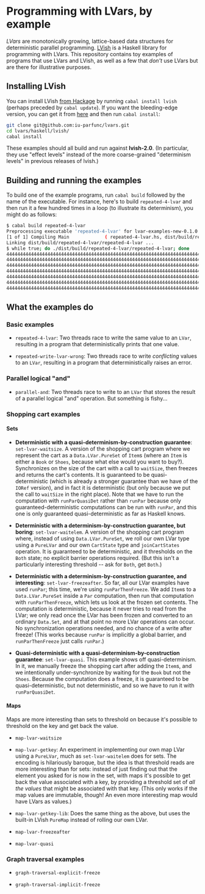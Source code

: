 # Programming with LVars, by example

_LVars_ are monotonically growing, lattice-based data structures for
deterministic parallel programming.
[LVish](http://hackage.haskell.org/package/lvish) is a Haskell library
for programming with LVars.  This repository contains toy examples of
programs that use LVars and LVish, as well as a few that _don't_ use
LVars but are there for illustrative purposes.

## Installing LVish

You can install LVish
[from Hackage](http://hackage.haskell.org/package/lvish) by running
`cabal install lvish` (perhaps preceded by `cabal update`).  If you
want the bleeding-edge version, you can get it from
[here](https://github.com/iu-parfunc/lvars/tree/master/haskell/lvish)
and then run `cabal install`:

``` bash
git clone git@github.com:iu-parfunc/lvars.git
cd lvars/haskell/lvish/
cabal install
```
These examples should all build and run against **lvish-2.0**.  (In
particular, they use "effect levels" instead of the more
coarse-grained "determinism levels" in previous releases of lvish.)

## Building and running the examples

To build one of the example programs, run `cabal build` followed by
the name of the executable.  For instance, here's to build
`repeated-4-lvar` and then run it a few hundred times in a loop (to
illustrate its determinism), you might do as follows:

``` bash
$ cabal build repeated-4-lvar
Preprocessing executable 'repeated-4-lvar' for lvar-examples-new-0.1.0.0...
[1 of 1] Compiling Main             ( repeated-4-lvar.hs, dist/build/repeated-4-lvar/repeated-4-lvar-tmp/Main.o )
Linking dist/build/repeated-4-lvar/repeated-4-lvar ...
$ while true; do ./dist/build/repeated-4-lvar/repeated-4-lvar; done
4444444444444444444444444444444444444444444444444444444444444444444444444444444444444444444444
4444444444444444444444444444444444444444444444444444444444444444444444444444444444444444444444
4444444444444444444444444444444444444444444444444444444444444444444444444444444444444444444444
4444444444444444444444444444444444444444444444444444444444444444444444444444444444444444444444
4444444444444444444444444444444444444444444444444444444444444444444444444444444444444444444444
4444444444444444444444444444444444444444444444444444444444444444444444444444444444444444444444
44444444444444444444444444444444444444444444444444444444444444444444444444444444444444^C
```

## What the examples do

### Basic examples

  * `repeated-4-lvar`: Two threads race to write the same value to
     an `LVar`, resulting in a program that deterministically prints
     that one value.
	 
  * `repeated-write-lvar-wrong`: Two threads race to write
     _conflicting_ values to an `LVar`, resulting in a program that
     deterministically raises an error.
	 
### Parallel logical "and"
  
  * `parallel-and`: Two threads race to write to an `LVar` that
    stores the result of a parallel logical "and" operation.  But
    something is fishy...
	
### Shopping cart examples

#### Sets
	
  * **Deterministic with a quasi-determinism-by-construction
    guarantee**: `set-lvar-waitsize`. A version of the shopping cart
    program where we represent the cart as a `Data.LVar.PureSet` of
    `Item`s (where an `Item` is either a `Book` or `Shoes`, because
    what else would you want to buy?).  Synchronizes on the size of
    the cart with a call to `waitSize`, then freezes and returns the
    cart's contents.  It is guaranteed to be quasi-deterministic
    (which is already a stronger guarantee than we have of the `IORef`
    version), and in fact it is deterministic (but only because we put
    the call to `waitSize` in the right place).  Note that we have to
    run the computation with `runParQuasiDet` rather than `runPar`
    because only guaranteed-deterministic computations can be run with
    `runPar`, and this one is only guaranteed quasi-deterministic as
    far as Haskell knows.
	
  * **Deterministic with a determinism-by-construction guarantee, but
    boring**: `set-lvar-waitelem`. A version of the shopping cart
    program where, instead of using `Data.LVar.PureSet`, we roll our
    own LVar type using a `PureLVar` and our own `CartState` type and
    `joinCartStates` operation.  It is guaranteed to be deterministic,
    and it thresholds on the `Both` state; no explicit barrier
    operations required.  (But this isn't a particularly interesting
    threshold -- ask for `Both`, get `Both`.)
	
  * **Deterministic with a determinism-by-construction guarantee, and
    interesting**: `set-lvar-freezeafter`. So far, all our LVar
    examples have used `runPar`; this time, we're using
    `runParThenFreeze`.  We add `Item`s to a `Data.LVar.PureSet`
    inside a `Par` computation, then run that computation with
    `runParThenFreeze`, which lets us look at the frozen set contents.
    The computation is deterministic, because it never tries to read
    from the LVar; we only read once the LVar has been frozen and
    converted to an ordinary `Data.Set`, and at that point no more
    LVar operations can occur.  No synchronization operations needed,
    and no chance of a write after freeze!  (This works because
    `runPar` is implicitly a global barrier, and `runParThenFreeze`
    just calls `runPar`.)
	 
  * **Quasi-deterministic with a quasi-determinism-by-construction
    guarantee**: `set-lvar-quasi`. This example shows off
    quasi-determinism.  In it, we manually freeze the shopping cart
    after adding the `Item`s, and we intentionally under-synchronize
    by waiting for the `Book` but not the `Shoes`.  Because the
    computation does a freeze, it is guaranteed to be
    quasi-deterministic, but not deterministic, and so we have to run
    it with `runParQuasiDet`.
	
#### Maps

Maps are more interesting than sets to threshold on because it's
possible to threshold on the key and get back the value.
	
  * `map-lvar-waitsize`

  * `map-lvar-getkey`: An experiment in implementing our own map LVar
    using a `PureLVar`, much as `set-lvar-waitelem` does for sets.
    The encoding is hilariously baroque, but the idea is that
    threshold reads are more interesting than for sets: instead of
    just finding out that the element you asked for is now in the set,
    with maps it's possible to get back the value associated with a
    key, by providing a threshold set of _all the values_ that might
    be associated with that key.  (This only works if the map values
    are immutable, though!  An even more interesting map would have
    LVars as values.)
	
  * `map-lvar-getkey-lib`: Does the same thing as the above, but uses
    the built-in LVish `PureMap` instead of rolling our own LVar.

  * `map-lvar-freezeafter`

  * `map-lvar-quasi`
  
### Graph traversal examples
  
  * `graph-traversal-explicit-freeze`
  
  * `graph-traversal-implicit-freeze`
